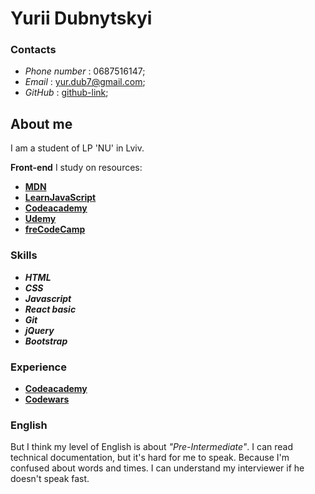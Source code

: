 # Yurii Dubnytskyi
### Contacts
* *Phone number* : 0687516147;
* *Email* : yur.dub7@gmail.com;
* *GitHub* : [github-link](https://github.com/arguchinsky);

## About me
I am a student of LP 'NU' in Lviv. 

**Front-end** I study on resources:
* **[MDN](https://developer.mozilla.org/ru/)**
* **[LearnJavaScript](https://learn.javascript.ru/)**
* **[Codeacademy](https://www.codecademy.com)**
* **[Udemy](https://www.udemy.com)**
* **[freCodeCamp](https://www.freecodecamp.org)**

### Skills
* ***HTML***
* ***CSS***
* ***Javascript***
* ***React basic***
* ***Git***
* ***jQuery***
* ***Bootstrap***

### Experience
* **[Codeacademy](https://www.codecademy.com/profiles/yura77)**
* **[Codewars](https://www.codewars.com/users/YuriiDubnytskyi)**

### English
But I think my level of English is about *"Pre-Intermediate"*.
I can read technical documentation, but it's hard for me to speak. Because I'm confused about words and times.
I can understand my interviewer if he doesn't speak fast.
